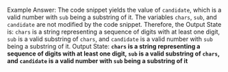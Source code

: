 Example Answer:
The code snippet yields the value of `candidate`, which is a valid number with `sub` being a substring of it. The variables `chars`, `sub`, and `candidate` are not modified by the code snippet. Therefore, the Output State is: `chars` is a string representing a sequence of digits with at least one digit, `sub` is a valid substring of `chars`, and `candidate` is a valid number with `sub` being a substring of it.
Output State: **`chars` is a string representing a sequence of digits with at least one digit, `sub` is a valid substring of `chars`, and `candidate` is a valid number with `sub` being a substring of it**